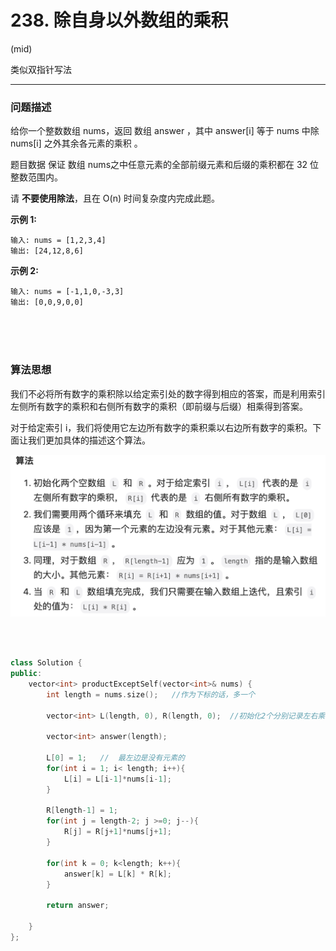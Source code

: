 # 238. 除自身以外数组的乘积
(mid)

类似双指针写法

---


### 问题描述

给你一个整数数组 nums，返回 数组 answer ，其中 answer[i] 等于 nums 中除 nums[i] 之外其余各元素的乘积 。

题目数据 保证 数组 nums之中任意元素的全部前缀元素和后缀的乘积都在  32 位 整数范围内。

请 **不要使用除法**，且在 O(n) 时间复杂度内完成此题。


**示例 1:**

    输入: nums = [1,2,3,4]
    输出: [24,12,8,6]


**示例 2:**

    输入: nums = [-1,1,0,-3,3]
    输出: [0,0,9,0,0]



<br>
<br>
<br>



### 算法思想

我们不必将所有数字的乘积除以给定索引处的数字得到相应的答案，而是利用索引左侧所有数字的乘积和右侧所有数字的乘积（即前缀与后缀）相乘得到答案。

对于给定索引 i，我们将使用它左边所有数字的乘积乘以右边所有数字的乘积。下面让我们更加具体的描述这个算法。

![alt text](image.png)



<br>
<br>

```cpp
class Solution {
public:
    vector<int> productExceptSelf(vector<int>& nums) {
        int length = nums.size();   //作为下标的话，多一个

        vector<int> L(length, 0), R(length, 0);  //初始化2个分别记录左右乘积的空数组

        vector<int> answer(length);

        L[0] = 1;   //  最左边是没有元素的
        for(int i = 1; i< length; i++){
            L[i] = L[i-1]*nums[i-1];
        }

        R[length-1] = 1;
        for(int j = length-2; j >=0; j--){
            R[j] = R[j+1]*nums[j+1];
        }

        for(int k = 0; k<length; k++){
            answer[k] = L[k] * R[k];
        }

        return answer;

    }
};
```


